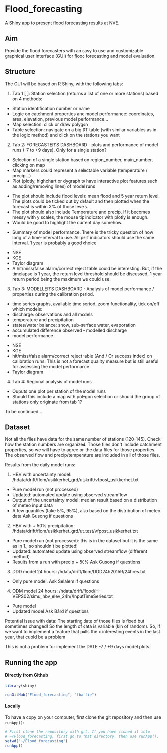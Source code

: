 # Flood_forecasting
A Shiny app to present flood forecasting results at NVE.

## Aim
Provide the flood forecasters with an easy to use and customizable graphical user interface (GUI) for flood forecasting and model evaluation.


## Structure
The GUI will be based on R Shiny, with the following tabs:

1. Tab 1 [ ]: Station selection (returns a list of one or more stations) based on 4 methods:
  * Station identification number or name
  * Logic on catchment properties and model performance: coordinates, area, elevation, previous model performance...
  * Map selection: click or draw polygon
  * Table selection: navigate on a big DT table (with similar variables as in the logic method) and click on the stations you want


2. Tab 2: FORECASTER'S DASHBOARD - plots and performance of model runs (-7 to +9 days). Only for a single station?
  * Selection of a single station based on region_number, main_number, clicking on map
  * Map markers could represent a selectable variable (temperature / precip...)
  * Plot (plotly, highchart or dygraph to have interactive plot features such as adding/removing lines) of model runs
 - The plot should include flood levels: mean flood and 5 year return level. The plots could be ticked out by default and then plotted when the forecast is within X% of those levels.
 - The plot should also include Temperature and precip. If it becomes messy with y scales, the mouse tip indicator with plotly is enough.
 - Would be good to highlight the current day somehow.
 * Summary of model performance. There is the tricky question of how long of a time-interval to use. All perf indicators should use the same interval. 1 year is probably a good choice
 - NSE
 - KGE
 - Taylor diagram
 - A hit/miss/false alarm/correct reject table could be interesting. But, if the timelapse is 1 year, the return level threshold should be discussed, 1 year return period being the maximum we could use.

3. Tab 3: MODELLER'S DASHBOARD - Analysis of model performance / properties during the calibration period.
 * time series graphs, available time period, zoom functionality, tick on/off which models:
 * discharge: observations and all models
 * temperature and precipitation
 * states/water balance: snow, sub-surface water, evaporation
 * accumulated difference observed – modelled discharge
 * model performance
 - NSE
 - KGE
 - hit/miss/false alarm/correct reject table (And / Or success index) on calibration runs. This is not a forecast quality measure but is still useful for assessing the model performance
 - Taylor diagram

4. Tab 4: Regional analysis of model runs
  * Ouputs one plot per station of the model runs
  * Should this include a map with polygon selection or should the group of stations only originate from tab 1?


To be continued...

## Dataset

Not all the files have data for the same number of stations (120-145). Check how the station numbers are organized.
Those files don't include catchment properties, so we will have to agree on the data files for those properties.
The observed flow and precip/temperature are included in all of those files.

Results from the daily model runs:
1. HBV with uncertainty model: /hdata/drift/flom/usikkerhet_grd/utskrift/vfpost_usikkerhet.txt 
 * Pure model run (not processed)
 * Updated: automated update using observed streamflow
 * Output of the uncertainty model: median result based on a distribution of meteo input data
 * A few quantiles (take 5%, 95%), also based on the distribution of meteo data
Ask Gusong if questions

2. HBV with + 50% precipitation: /hdata/drift/flom/usikkerhet_grd/ut_test/vfpost_usikkerhet.txt
 * Pure model run (not processed): this is in the dataset but it is the same as in 1., so shouldn't be plotted!
 * Updated: automated update using observed streamflow (different method)
 * Results from a run with precip + 50%
Ask Gusong if questions

3. DDD model 24 hours: /hdata/drift/flom/DDD24h2015R/24hres.txt
 * Only pure model.
Ask Selalem if questions

4. ODM model 24 hours: /hdata/drift/flood/H-VEPS02/simu_hbv_elev_24h/<catchment>/InputTimeSeries.txt
 * Pure model
 * Updated model
Ask Bård if questions 



Potential issue with data:
The starting date of those files is fixed but sometimes changed!
So the length of data is variable (kin of random).
So, if we want to implement a feature that pulls the x interesting events in the last year, that cuold be a problem

This is not a problem for implement the DATE -7 / +9 days model plots.


## Running the app

#### Directly from Github

```R
library(shiny)

runGitHub("Flood_forecasting", "fbaffie")

```

#### Locally

To have a copy on your computer, first clone the git repository and then use `runApp()`:

```R
# First clone the repository with git. If you have cloned it into
# ~/Flood_forecasting, first go to that directory, then use runApp().
setwd("~/Flood_forecasting")
runApp()
```
